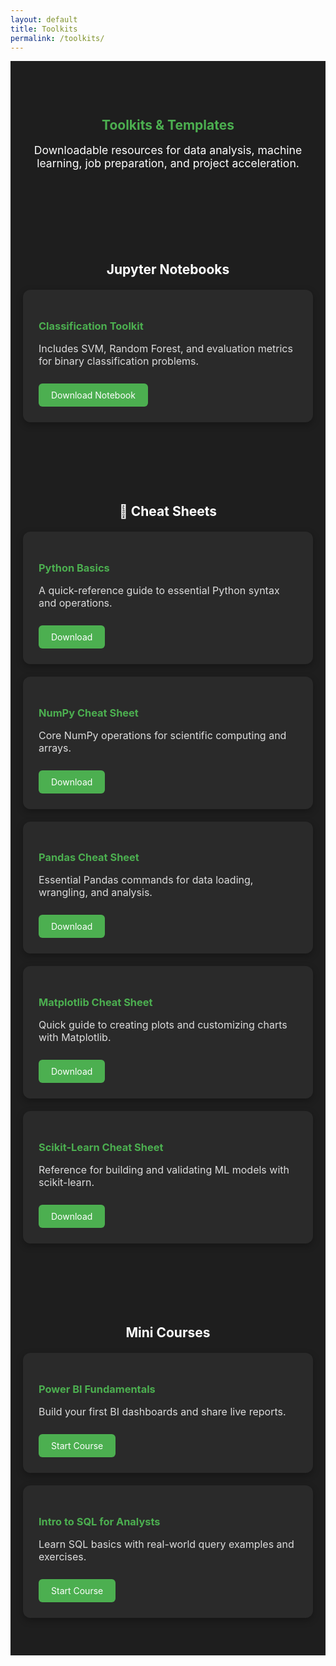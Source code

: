 ```yaml
---
layout: default
title: Toolkits
permalink: /toolkits/
---
```


<section class="toolkits-header" style="background-color: #1e1e1e; color: white; padding: 60px 20px; text-align: center;">
  <div style="max-width: 800px; margin: auto;">
    <h1 style="color: #4CAF50;">Toolkits & Templates</h1>
    <p style="font-size: 1.1rem;">
      Downloadable resources for data analysis, machine learning, job preparation, and project acceleration.
    </p>
  </div>
</section>
<section class="toolkit-section">
  <h2> Jupyter Notebooks</h2>
  <div class="card">
    <h3>Classification Toolkit</h3>
    <p>Includes SVM, Random Forest, and evaluation metrics for binary classification problems.</p>
    <a href="/toolkits/notebooks/Chest_CT-Scan_CNN_Project.ipynb" class="button">Download Notebook</a>
  </div>
</section>

<section class="toolkit-section">
  <h2>📄 Cheat Sheets</h2>

  <div class="card">
    <h3>Python Basics</h3>
    <p>A quick-reference guide to essential Python syntax and operations.</p>
    <a href="/toolkits/cheatsheets/Python_Cheat_Sheet.pdf" class="button">Download</a>
  </div>

  <div class="card">
    <h3>NumPy Cheat Sheet</h3>
    <p>Core NumPy operations for scientific computing and arrays.</p>
    <a href="/toolkits/cheatsheets/NumPy_Cheat_Sheet.pdf" class="button">Download</a>
  </div>

  <div class="card">
    <h3>Pandas Cheat Sheet</h3>
    <p>Essential Pandas commands for data loading, wrangling, and analysis.</p>
    <a href="/toolkits/cheatsheets/Pandas_Cheat_Sheet.pdf" class="button">Download</a>
  </div>

  <div class="card">
    <h3>Matplotlib Cheat Sheet</h3>
    <p>Quick guide to creating plots and customizing charts with Matplotlib.</p>
    <a href="/toolkits/cheatsheets/Matplotlib_Cheat_Sheet.pdf" class="button">Download</a>
  </div>

  <div class="card">
    <h3>Scikit-Learn Cheat Sheet</h3>
    <p>Reference for building and validating ML models with scikit-learn.</p>
    <a href="/toolkits/cheatsheets/Scikit_Learn_Cheat_Sheet_Python.pdf" class="button">Download</a>
  </div>
</section>

<section class="toolkit-section">
  <h2> Mini Courses</h2>
  <div class="card">
    <h3>Power BI Fundamentals</h3>
    <p>Build your first BI dashboards and share live reports.</p>
    <a href="/courses/powerbi/" class="button">Start Course</a>
  </div>
  <div class="card">
    <h3>Intro to SQL for Analysts</h3>
    <p>Learn SQL basics with real-world query examples and exercises.</p>
    <a href="/courses/sql/" class="button">Start Course</a>
  </div>
</section>
<style>
.toolkit-section {
  padding: 40px 20px;
  text-align: center;
  background-color: #1e1e1e;
  color: white;
}
.toolkit-section:nth-of-type(even) {
  background-color: #1e1e1e;
}
.card {
  background: #2a2a2a;
  padding: 25px;
  border-radius: 12px;
  max-width: 700px;
  margin: 20px auto;
  box-shadow: 0 4px 12px rgba(0,0,0,0.3);
  text-align: left;
  color: white;
}
.card h3 {
  color: #4CAF50;
  margin-bottom: 10px;
}
.card p {
  font-size: 1rem;
  color: #ddd;
}
.button {
  display: inline-block;
  margin-top: 10px;
  background: #4CAF50;
  color: white;
  padding: 10px 20px;
  border-radius: 6px;
  text-decoration: none;
}
.button:hover {
  background: #45a049;
}
</style>

